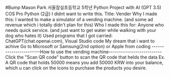 #Bump
Mason Park 서울잠실초등학교 5학년 Python Project with AI (GPT 3.5) COS Pro Python (2급) I didnt want to write this. Title: Vender Why I made this: I wanted to make a simulator of a vending machine. (and some ad revenue which i totally didn't plan for this) Who I made this for: Anyone who needs quick service. (and just want to get water while walking with your dog who hates it) Used programs that I got carried: ChatGPT(chat.openai.com), Visual Studio code My dream that i want to achive Go to Microsoft or Samsung(2nd option) or Apple from coding -----------------------How to use the vending machine-------------------------- Click the "Scan QR code" button to scan the QR code that helds the data Ex. A QR code that holds 50000 means you add 50000 KRW into your balance, which u can click on the icons to purchase the products you desire.
